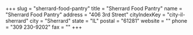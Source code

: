 +++
slug = "sherrard-food-pantry"
title = "Sherrard Food Pantry"
name = "Sherrard Food Pantry"
address = "406 3rd Street"
cityIndexKey = "city-il-sherrard"
city = "Sherrard"
state = "IL"
postal = "61281"
website = ""
phone = "309 230-9202"
fax = ""
+++

